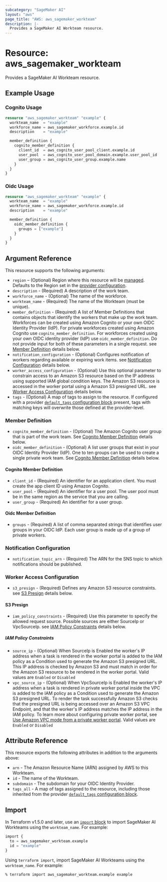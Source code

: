 ```yaml
---
subcategory: "SageMaker AI"
layout: "aws"
page_title: "AWS: aws_sagemaker_workteam"
description: |-
  Provides a SageMaker AI Workteam resource.
---
```


# Resource: aws_sagemaker_workteam

Provides a SageMaker AI Workteam resource.

## Example Usage

### Cognito Usage

```terraform
resource "aws_sagemaker_workteam" "example" {
  workteam_name  = "example"
  workforce_name = aws_sagemaker_workforce.example.id
  description    = "example"

  member_definition {
    cognito_member_definition {
      client_id  = aws_cognito_user_pool_client.example.id
      user_pool  = aws_cognito_user_pool_domain.example.user_pool_id
      user_group = aws_cognito_user_group.example.name
    }
  }
}
```

### Oidc Usage

```terraform
resource "aws_sagemaker_workteam" "example" {
  workteam_name  = "example"
  workforce_name = aws_sagemaker_workforce.example.id
  description    = "example"

  member_definition {
    oidc_member_definition {
      groups = ["example"]
    }
  }
}
```

## Argument Reference

This resource supports the following arguments:

* `region` – (Optional) Region where this resource will be [managed](https://docs.aws.amazon.com/general/latest/gr/rande.html#regional-endpoints). Defaults to the Region set in the [provider configuration](https://registry.terraform.io/providers/hashicorp/aws/latest/docs#aws-configuration-reference).
* `description` - (Required) A description of the work team.
* `workforce_name` - (Optional) The name of the workforce.
* `workteam_name` - (Required) The name of the Workteam (must be unique).
* `member_definition` - (Required) A list of Member Definitions that contains objects that identify the workers that make up the work team. Workforces can be created using Amazon Cognito or your own OIDC Identity Provider (IdP). For private workforces created using Amazon Cognito use `cognito_member_definition`. For workforces created using your own OIDC identity provider (IdP) use `oidc_member_definition`. Do not provide input for both of these parameters in a single request. see [Member Definition](#member-definition) details below.
* `notification_configuration` - (Optional) Configures notification of workers regarding available or expiring work items. see [Notification Configuration](#notification-configuration) details below.
* `worker_access_configuration` - (Optional) Use this optional parameter to constrain access to an Amazon S3 resource based on the IP address using supported IAM global condition keys. The Amazon S3 resource is accessed in the worker portal using a Amazon S3 presigned URL. see [Worker Access Configuration](#worker-access-configuration) details below.
* `tags` - (Optional) A map of tags to assign to the resource. If configured with a provider [`default_tags` configuration block](https://registry.terraform.io/providers/hashicorp/aws/latest/docs#default_tags-configuration-block) present, tags with matching keys will overwrite those defined at the provider-level.

### Member Definition

* `cognito_member_definition` - (Optional) The Amazon Cognito user group that is part of the work team. See [Cognito Member Definition](#cognito-member-definition) details below.
* `oidc_member_definition` - (Optional) A list user groups that exist in your OIDC Identity Provider (IdP). One to ten groups can be used to create a single private work team. See [Cognito Member Definition](#oidc-member-definition) details below.

#### Cognito Member Definition

* `client_id` - (Required) An identifier for an application client. You must create the app client ID using Amazon Cognito.
* `user_pool` - (Required) An identifier for a user pool. The user pool must be in the same region as the service that you are calling.
* `user_group` - (Required) An identifier for a user group.

#### Oidc Member Definition

* `groups` - (Required) A list of comma separated strings that identifies user groups in your OIDC IdP. Each user group is made up of a group of private workers.

### Notification Configuration

* `notification_topic_arn` - (Required) The ARN for the SNS topic to which notifications should be published.

### Worker Access Configuration

* `s3_presign` - (Required) Defines any Amazon S3 resource constraints. see [S3 Presign](#s3-presign) details below.

#### S3 Presign

* `iam_policy_constraints` - (Required) Use this parameter to specify the allowed request source. Possible sources are either SourceIp or VpcSourceIp. see [IAM Policy Constraints](#iam-policy-constraints) details below.

##### IAM Policy Constraints

* `source_ip` - (Optional) When SourceIp is Enabled the worker's IP address when a task is rendered in the worker portal is added to the IAM policy as a Condition used to generate the Amazon S3 presigned URL. This IP address is checked by Amazon S3 and must match in order for the Amazon S3 resource to be rendered in the worker portal. Valid values are `Enabled` or `Disabled`
* `vpc_source_ip` - (Optional) When VpcSourceIp is Enabled the worker's IP address when a task is rendered in private worker portal inside the VPC is added to the IAM policy as a Condition used to generate the Amazon S3 presigned URL. To render the task successfully Amazon S3 checks that the presigned URL is being accessed over an Amazon S3 VPC Endpoint, and that the worker's IP address matches the IP address in the IAM policy. To learn more about configuring private worker portal, see [Use Amazon VPC mode from a private worker portal](https://docs.aws.amazon.com/sagemaker/latest/dg/samurai-vpc-worker-portal.html). Valid values are `Enabled` or `Disabled`

## Attribute Reference

This resource exports the following attributes in addition to the arguments above:

* `arn` - The Amazon Resource Name (ARN) assigned by AWS to this Workteam.
* `id` - The name of the Workteam.
* `subdomain` - The subdomain for your OIDC Identity Provider.
* `tags_all` - A map of tags assigned to the resource, including those inherited from the provider [`default_tags` configuration block](https://registry.terraform.io/providers/hashicorp/aws/latest/docs#default_tags-configuration-block).

## Import

In Terraform v1.5.0 and later, use an [`import` block](https://developer.hashicorp.com/terraform/language/import) to import SageMaker AI Workteams using the `workteam_name`. For example:

```terraform
import {
  to = aws_sagemaker_workteam.example
  id = "example"
}
```

Using `terraform import`, import SageMaker AI Workteams using the `workteam_name`. For example:

```console
% terraform import aws_sagemaker_workteam.example example
```
